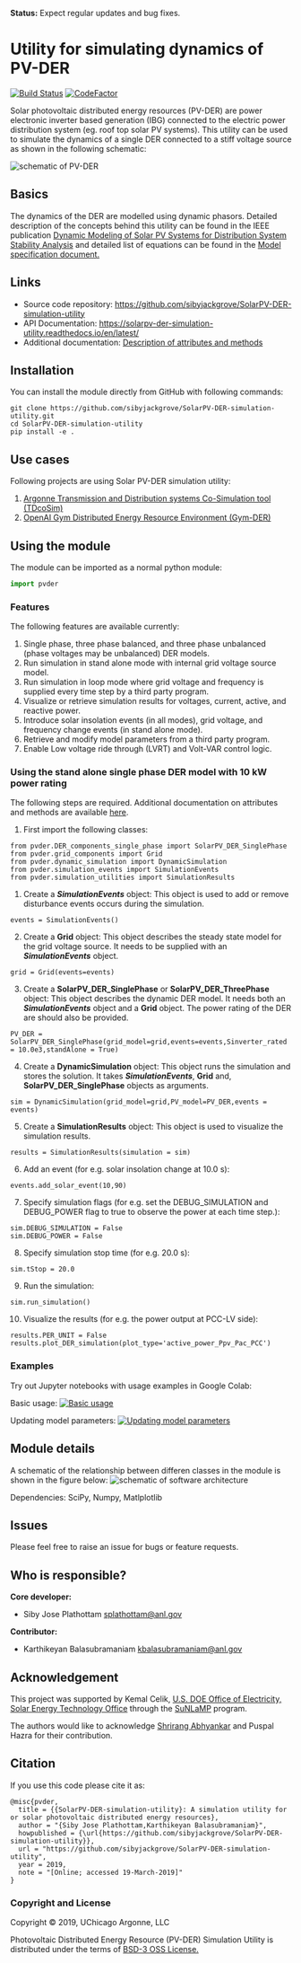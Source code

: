 **Status:** Expect regular updates and bug fixes.

# Utility for simulating dynamics of PV-DER

[![Build Status](https://travis-ci.org/sibyjackgrove/SolarPV-DER-simulation-utility.svg?branch=master)](https://travis-ci.org/sibyjackgrove/SolarPV-DER-simulation-utility)
[![CodeFactor](https://www.codefactor.io/repository/github/sibyjackgrove/solarpv-der-simulation-utility/badge)](https://www.codefactor.io/repository/github/sibyjackgrove/solarpv-der-simulation-utility)

Solar photovoltaic distributed energy resources (PV-DER) are power electronic inverter based generation (IBG) connected to the electric power distribution system (eg. roof top solar PV systems). This utility can be used to simulate the dynamics of a single DER connected to a stiff voltage source as shown in the following schematic:

![schematic of PV-DER](PVDER_schematic.png)

## Basics
The dynamics of the DER are modelled using dynamic phasors. Detailed description of the concepts behind this utility can be found in the IEEE publication [Dynamic Modeling of Solar PV Systems for Distribution System Stability Analysis](https://www.researchgate.net/publication/333985171_Dynamic_Modeling_of_Solar_PV_Systems_for_Distribution_System_Stability_Analysis) and detailed list of equations can be found in the [Model specification document.](docs/PV_DER_model_specification_rev3.docx)

## Links
* Source code repository: https://github.com/sibyjackgrove/SolarPV-DER-simulation-utility
* API Documentation: https://solarpv-der-simulation-utility.readthedocs.io/en/latest/
* Additional documentation: [Description of attributes and methods](docs/PVDER_flags_variables_methods.md)

## Installation
You can install the module directly from GitHub with following commands:
```
git clone https://github.com/sibyjackgrove/SolarPV-DER-simulation-utility.git
cd SolarPV-DER-simulation-utility
pip install -e .
```

## Use cases
Following projects are using Solar PV-DER simulation utility:
1. [Argonne Transmission and Distribution systems Co-Simulation tool (TDcoSim)](https://github.com/tdcosim/TDcoSim)
2. [OpenAI Gym Distributed Energy Resource Environment  (Gym-DER)](https://github.com/sibyjackgrove/gym-SolarPVDER-environment)

## Using the module
The module can be imported as a normal python module:

```python
import pvder
```

### Features
The following features are available currently:
1. Single phase, three phase balanced, and three phase unbalanced (phase voltages may be unbalanced) DER models.
2. Run simulation in stand alone mode with internal grid voltage source model.
3. Run simulation in loop mode where grid voltage and frequency is supplied every time step by a third party program.
4. Visualize or retrieve simulation results for voltages, current, active, and reactive power.
5. Introduce solar insolation events (in all modes), grid voltage, and frequency change events (in stand alone mode).
6. Retrieve and modify model parameters from a third party program.
7. Enable Low voltage ride through (LVRT) and Volt-VAR control logic.

### Using the stand alone single phase DER model with 10 kW power rating
The following steps are required. Additional documentation on attributes and methods are available [here](docs/PVDER_flags_variables_methods.md).
1. First import the following classes:
```
from pvder.DER_components_single_phase import SolarPV_DER_SinglePhase
from pvder.grid_components import Grid
from pvder.dynamic_simulation import DynamicSimulation
from pvder.simulation_events import SimulationEvents
from pvder.simulation_utilities import SimulationResults
```
1. Create a **_SimulationEvents_** object: This object is used to add or remove disturbance events occurs during the simulation.
```
events = SimulationEvents()
```
2. Create a **Grid** object: This object describes the steady state model for the grid voltage source. It needs to be supplied with an **_SimulationEvents_** object.
```
grid = Grid(events=events)
```
3. Create a **SolarPV_DER_SinglePhase** or **SolarPV_DER_ThreePhase** object: This object describes the dynamic DER model. It needs both an **_SimulationEvents_** object and a **Grid** object. The power rating of the DER are should also be provided.
```
PV_DER = SolarPV_DER_SinglePhase(grid_model=grid,events=events,Sinverter_rated = 10.0e3,standAlone = True)
```
4. Create a **DynamicSimulation** object: This object runs the simulation and stores the solution. It takes **_SimulationEvents_**, **Grid** and, **SolarPV_DER_SinglePhase** objects as arguments.
```
sim = DynamicSimulation(grid_model=grid,PV_model=PV_DER,events = events)
```
5. Create a **SimulationResults** object: This object is used to visualize the simulation results.
```
results = SimulationResults(simulation = sim)
```
6. Add an event (for e.g. solar insolation change at 10.0 s):
```
events.add_solar_event(10,90)
```
7. Specify simulation flags (for e.g. set the DEBUG_SIMULATION and DEBUG_POWER flag to true to observe the power at each time step.):
```
sim.DEBUG_SIMULATION = False
sim.DEBUG_POWER = False
```
8. Specify simulation stop time (for e.g. 20.0 s):
```
sim.tStop = 20.0
```
9. Run the simulation:
```
sim.run_simulation()
```
10. Visualize the results (for e.g. the power output at PCC-LV side):
```
results.PER_UNIT = False
results.plot_DER_simulation(plot_type='active_power_Ppv_Pac_PCC')
```

### Examples
Try out Jupyter notebooks with usage examples in Google Colab:

Basic usage:
[![Basic usage](https://colab.research.google.com/assets/colab-badge.svg)](https://colab.research.google.com/github/sibyjackgrove/SolarPV-DER-simulation-utility/blob/master/examples/PV-DER_usage_example.ipynb)

Updating model parameters:
[![Updating model parameters](https://colab.research.google.com/assets/colab-badge.svg)](https://github.com/sibyjackgrove/SolarPV-DER-simulation-utility/blob/master/examples/PV-DER_parameter_update_example.ipynb)

## Module details
A schematic of the relationship between differen classes in the module is shown in the figure below:
![schematic of software architecture](docs/software_architecture.png)

Dependencies: SciPy, Numpy, Matlplotlib

## Issues
Please feel free to raise an issue for bugs or feature requests.

## Who is responsible?

**Core developer:**
- Siby Jose Plathottam splathottam@anl.gov

**Contributor:**

- Karthikeyan Balasubramaniam kbalasubramaniam@anl.gov

## Acknowledgement

This project was supported by Kemal Celik, [U.S. DOE Office of Electricity, Solar Energy Technology Office](https://www.energy.gov/eere/solar/solar-energy-technologies-office) through the [SuNLaMP](https://www.energy.gov/eere/solar/sunshot-national-laboratory-multiyear-partnership-sunlamp) program.

The authors would like to acknowledge [Shrirang Abhyankar](https://github.com/abhyshr) and Puspal Hazra for their contribution.

## Citation
If you use this code please cite it as:
```
@misc{pvder,
  title = {{SolarPV-DER-simulation-utility}: A simulation utility for or solar photovoltaic distributed energy resources},
  author = "{Siby Jose Plathottam,Karthikeyan Balasubramaniam}",
  howpublished = {\url{https://github.com/sibyjackgrove/SolarPV-DER-simulation-utility}},
  url = "https://github.com/sibyjackgrove/SolarPV-DER-simulation-utility",
  year = 2019,
  note = "[Online; accessed 19-March-2019]"
}
```
### Copyright and License
Copyright © 2019, UChicago Argonne, LLC

Photovoltaic Distributed Energy Resource (PV-DER) Simulation Utility is distributed under the terms of [BSD-3 OSS License.](LICENSE)

